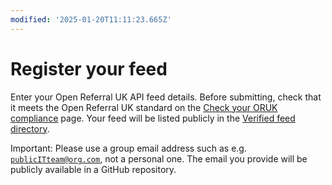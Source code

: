 ```yaml
---
modified: '2025-01-20T11:11:23.665Z'
---
```


# Register your feed

Enter your Open Referral UK API feed details. Before submitting, check that it meets the Open Referral UK standard on the [Check your ORUK compliance](/developers/validator) page. Your feed will be listed publicly in the [Verified feed directory](/community/directory).

Important: Please use a group email address such as e.g. <code>publicITteam@org.com</code>, not a personal one. The email you provide will be publicly available in a GitHub repository.

